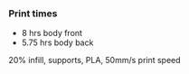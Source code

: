 ### Print times

- 8 hrs body front
- 5.75 hrs body back

20% infill, supports, PLA, 50mm/s print speed